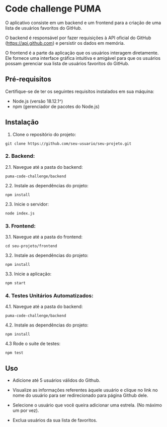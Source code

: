 # Code challenge PUMA

O aplicativo consiste em um backend e um frontend para a criação de uma lista de usuários favoritos do GitHub. 

O backend é responsável por fazer requisições à API oficial do GitHub (https://api.github.com) e persistir os dados em memória.

O frontend é a parte da aplicação que os usuários interagem diretamente. Ele fornece uma interface gráfica intuitiva e amigável para que os usuários possam gerenciar sua lista de usuários favoritos do GitHub.

## Pré-requisitos

Certifique-se de ter os seguintes requisitos instalados em sua máquina:

- Node.js (versão 18.12.1^)
- npm (gerenciador de pacotes do Node.js)

## Instalação

1. Clone o repositório do projeto:
``` shell
git clone https://github.com/seu-usuario/seu-projeto.git
```
### 2. Backend:

2.1. Navegue até a pasta do backend:
``` shell
puma-code-challenge/backend
```

2.2. Instale as dependências do projeto:
``` shell
npm install
```

2.3. Inicie o servidor:
``` shell
node index.js
```

### 3. Frontend:
3.1. Navegue até a pasta do frontend:
``` shell
cd seu-projeto/frontend
```
3.2. Instale as dependências do projeto:
``` shell
npm install
```
3.3. Inicie a aplicação:
``` shell
npm start
```

### 4. Testes Unitários Automatizados:
4.1. Navegue até a pasta do backend:
``` shell
puma-code-challenge/backend
```

4.2. Instale as dependências do projeto:
``` shell
npm install
```

4.3 Rode o suite de testes:
``` shell
npm test
```

## Uso
* Adicione até 5 usuários válidos do Github.

* Visualize as informações referentes àquele usuário e clique no link no nome do usuário para ser redirecionado para página Github dele.

* Selecione o usuário que você queira adicionar uma estrela. (No máximo um por vez).

* Exclua usuários da sua lista de favoritos.





